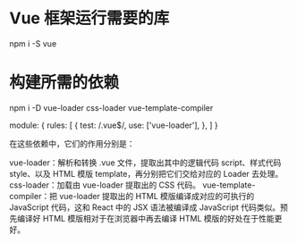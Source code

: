 # Vue 框架运行需要的库
npm i -S vue
# 构建所需的依赖
npm i -D vue-loader css-loader vue-template-compiler

module: {
  rules: [
    {
      test: /\.vue$/,
      use: ['vue-loader'],
    },
  ]
}

在这些依赖中，它们的作用分别是：

vue-loader：解析和转换 .vue 文件，提取出其中的逻辑代码 script、样式代码 style、以及 HTML 模版 template，再分别把它们交给对应的 Loader 去处理。
css-loader：加载由 vue-loader 提取出的 CSS 代码。
vue-template-compiler：把 vue-loader 提取出的 HTML 模版编译成对应的可执行的 JavaScript 代码，这和 React 中的 JSX 语法被编译成 JavaScript 代码类似。预先编译好 HTML 模版相对于在浏览器中再去编译 HTML 模版的好处在于性能更好。